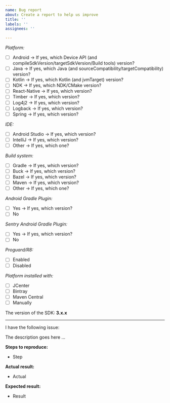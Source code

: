 ```yaml
---
name: Bug report
about: Create a report to help us improve
title: ''
labels: ''
assignees: ''

---
```


_Platform:_
- [ ]  Android -> If yes, which Device API (and compileSdkVersion/targetSdkVersion/Build tools) version?
- [ ]  Java -> If yes, which Java (and sourceCompatibility/targetCompatibility) version?
- [ ]  Kotlin -> If yes, which Kotlin (and jvmTarget) version?
- [ ]  NDK -> If yes, which NDK/CMake version?
- [ ]  React-Native -> If yes, which version?
- [ ]  Timber -> If yes, which version?
- [ ]  Log4j2 -> If yes, which version?
- [ ]  Logback -> If yes, which version?
- [ ]  Spring -> If yes, which version?

_IDE:_
- [ ]  Android Studio -> If yes, which version?
- [ ]  IntelliJ -> If yes, which version?
- [ ]  Other -> If yes, which one?

_Build system:_
- [ ]  Gradle -> If yes, which version?
- [ ]  Buck -> If yes, which version?
- [ ]  Bazel -> If yes, which version?
- [ ]  Maven -> If yes, which version?
- [ ]  Other -> If yes, which one?

_Android Gradle Plugin:_
- [ ]  Yes -> If yes, which version?
- [ ]  No

_Sentry Android Gradle Plugin:_
- [ ]  Yes -> If yes, which version?
- [ ]  No

_Proguard/R8:_
- [ ]  Enabled
- [ ]  Disabled

_Platform installed with:_
- [ ] JCenter
- [ ] Bintray
- [ ] Maven Central
- [ ] Manually

The version of the SDK:
**3.x.x**

---
I have the following issue:

The description goes here ...

**Steps to reproduce:**
- Step

**Actual result:**
- Actual

**Expected result:**
- Result

